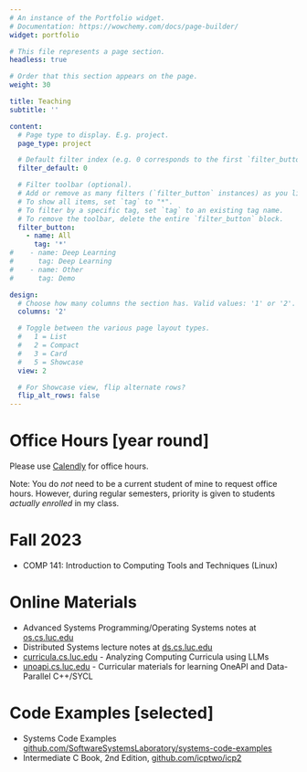 ```yaml
---
# An instance of the Portfolio widget.
# Documentation: https://wowchemy.com/docs/page-builder/
widget: portfolio

# This file represents a page section.
headless: true

# Order that this section appears on the page.
weight: 30

title: Teaching
subtitle: ''

content:
  # Page type to display. E.g. project.
  page_type: project

  # Default filter index (e.g. 0 corresponds to the first `filter_button` instance below).
  filter_default: 0

  # Filter toolbar (optional).
  # Add or remove as many filters (`filter_button` instances) as you like.
  # To show all items, set `tag` to "*".
  # To filter by a specific tag, set `tag` to an existing tag name.
  # To remove the toolbar, delete the entire `filter_button` block.
  filter_button:
    - name: All
      tag: '*'
#    - name: Deep Learning
#      tag: Deep Learning
#    - name: Other
#      tag: Demo

design:
  # Choose how many columns the section has. Valid values: '1' or '2'.
  columns: '2'

  # Toggle between the various page layout types.
  #   1 = List
  #   2 = Compact
  #   3 = Card
  #   5 = Showcase
  view: 2

  # For Showcase view, flip alternate rows?
  flip_alt_rows: false
---
```


# Office Hours [year round]

Please use [Calendly](https://calendly.com/gkthiruvathukal) for office hours.

Note: You do *not* need to be a current student of mine to request office hours.
However, during regular semesters, priority is given to students *actually enrolled* in my class.

# Fall 2023

- COMP 141: Introduction to Computing Tools and Techniques (Linux)

# Online Materials

- Advanced Systems Programming/Operating Systems notes at [os.cs.luc.edu](https://os.cs.luc.edu)
- Distributed Systems lecture notes at [ds.cs.luc.edu](https://ds.cs.luc.edu)
- [curricula.cs.luc.edu](https://curricula.cs.luc.edu) - Analyzing Computing Curricula using LLMs
- [unoapi.cs.luc.edu](https://unoapi.cs.luc.edu) - Curricular materials for learning OneAPI and Data-Parallel C++/SYCL

# Code Examples [selected]

- Systems Code Examples [github.com/SoftwareSystemsLaboratory/systems-code-examples](https://github.com/SoftwareSystemsLaboratory/systems-code-examples)
- Intermediate C Book, 2nd Edition, [github.com/icptwo/icp2](https://github.com/icptwo/icp2) 

